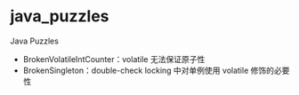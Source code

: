# java_puzzles
Java Puzzles

- BrokenVolatileIntCounter：volatile 无法保证原子性
- BrokenSingleton：double-check locking 中对单例使用 volatile 修饰的必要性